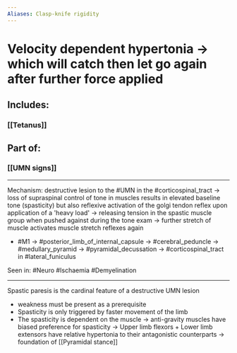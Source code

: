 ```yaml
---
Aliases: Clasp-knife rigidity
---
```

# Velocity dependent hypertonia -> which will catch then let go again after further force applied 
## Includes:
### [[Tetanus]]
## Part of:
### [[UMN signs]]


---
Mechanism: destructive lesion to the #UMN in the #corticospinal_tract -> loss of supraspinal control of tone in muscles results in elevated baseline tone (spasticity) but also reflexive activation of the golgi tendon reflex upon application of a 'heavy load' → releasing tension in the spastic muscle group when pushed against during the tone exam -> further stretch of muscle activates muscle stretch reflexes again 
- #M1 -> #posterior_limb_of_internal_capsule -> #cerebral_peduncle -> #medullary_pyramid -> #pyramidal_decussation -> #corticospinal_tract in #lateral_funiculus 

Seen in: #Neuro #Ischaemia #Demyelination

---

Spastic paresis is the cardinal feature of a destructive UMN lesion
- weakness must be present as a prerequisite
- Spasticity is only triggered by faster movement of the limb
- The spasticity is dependent on the muscle → anti-gravity muscles have biased preference for spasticity → Upper limb flexors + Lower limb extensors have relative hypertonia to their antagonistic counterparts -> foundation of [[Pyramidal stance]]

